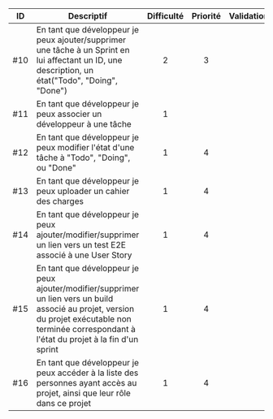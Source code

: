| ID | Descriptif    | Difficulté    | Priorité      | Validation        |
| :--: | ------------ | :-------------: | :-------------: | :-------------: |
| #10 | En tant que développeur je peux ajouter/supprimer une tâche à un Sprint en lui affectant un ID, une description, un état("Todo", "Doing", "Done") | 2 | 3 | |
| #11 | En tant que développeur je peux associer un développeur à une tâche | 1 | | |
| #12 | En tant que développeur je peux modifier l'état d'une tâche à "Todo", "Doing", ou "Done" | 1 | 4 | |
| #13 | En tant que développeur je peux uploader un cahier des charges | 1 | 4 | |
| #14 | En tant que développeur je peux ajouter/modifier/supprimer un lien vers un test E2E associé à une User Story | 1 | 4 | |
| #15 | En tant que développeur je peux ajouter/modifier/supprimer un lien vers un build associé au projet, version du projet exécutable non terminée correspondant à l'état du projet à la fin d'un sprint | 1 | 4 | |
| #16 | En tant que développeur je peux accéder à la liste des personnes ayant accès au projet, ainsi que leur rôle dans ce projet | 1 | 4 | |
